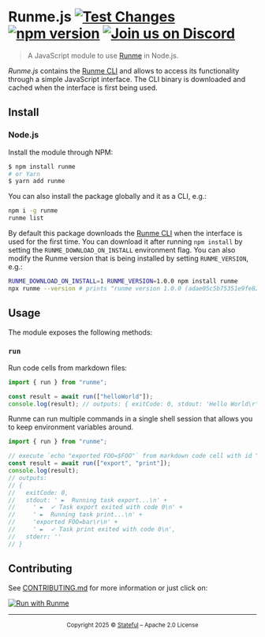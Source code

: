 # Runme.js [![Test Changes](https://github.com/runmedev/runmejs/actions/workflows/test.yaml/badge.svg)](https://github.com/runmedev/runmejs/actions/workflows/test.yaml) [![npm version](https://badge.fury.io/js/runme.svg)](https://badge.fury.io/js/runme) [![Join us on Discord](https://img.shields.io/discord/878764303052865537?color=5b39df&label=Join%20us%20on%20Discord)](https://discord.com/invite/BQm8zRCBUY)

> A JavaScript module to use [Runme](https://runme.dev) in Node.js.

_Runme.js_ contains the [Runme CLI](https://github.com/stateful/runme) and allows to access its functionality through a simple JavaScript interface. The CLI binary is downloaded and cached when the interface is first being used.

## Install

### Node.js

Install the module through NPM:

```sh
$ npm install runme
# or Yarn
$ yarn add runme
```

You can also install the package globally and it as a CLI, e.g.:

```sh
npm i -g runme
runme list
```

By default this package downloads the [Runme CLI](https://github.com/stateful/runme) when the interface is used for the first time. You can download it after running `npm install` by setting the `RUNME_DOWNLOAD_ON_INSTALL` environment flag. You can also modify the Runme version that is being installed by setting `RUNME_VERSION`, e.g.:

```sh
RUNME_DOWNLOAD_ON_INSTALL=1 RUNME_VERSION=1.0.0 npm install runme
npx runme --version # prints "runme version 1.0.0 (adae05c5b75351e9fe82acd595ac8086b6abf19b) on 2023-03-28T20:56:21Z"
```

## Usage

The module exposes the following methods:

### `run`

Run code cells from markdown files:

```javascript {"name":"runExample"}
import { run } from "runme";

const result = await run(["helloWorld"]);
console.log(result); // outputs: { exitCode: 0, stdout: 'Hello World\r\n', stderr: '' }
```

Runme can run multiple commands in a single shell session that allows you to keep environment variables around.

```javascript {"terminalRows":"15"}
import { run } from "runme";

// execute `echo "exported FOO=$FOO"` from markdown code cell with id "print"
const result = await run(["export", "print"]);
console.log(result);
// outputs:
// {
//   exitCode: 0,
//   stdout: ' ►  Running task export...\n' +
//     ' ►  ✓ Task export exited with code 0\n' +
//     ' ►  Running task print...\n' +
//     'exported FOO=bar\r\n' +
//     ' ►  ✓ Task print exited with code 0\n',
//   stderr: ''
// }
```

## Contributing

See [CONTRIBUTING.md](./CONTRIBUTING.md) for more information or just click on:

[![Run with Runme](https://badgen.net/badge/Run%20with/Runme/5B3ADF?icon=https://runme.dev/img/logo.svg)](https://runme.dev/api/runme?repository=https%3A%2F%2Fgithub.com%2Fstateful%2Frunmejs.git&fileToOpen=CONTRIBUTING.md)

---

<p align="center">
  <small>
    Copyright 2025 © <a href="http://stateful.com/">Stateful</a> – Apache 2.0 License
  </small>
</p>
